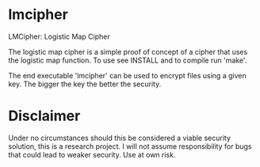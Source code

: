 lmcipher
========

LMCipher: Logistic Map Cipher

The logistic map cipher is a simple proof of concept of a cipher that uses the logistic map function.
To use see INSTALL and to compile run 'make'.

The end executable 'lmcipher' can be used to encrypt files using a given key. The bigger the key the better the security.

Disclaimer 
===========

Under no circumstances should this be considered a viable security solution, this is a research project.
I will not assume responsibility for bugs that could lead to weaker security. Use at own risk.

